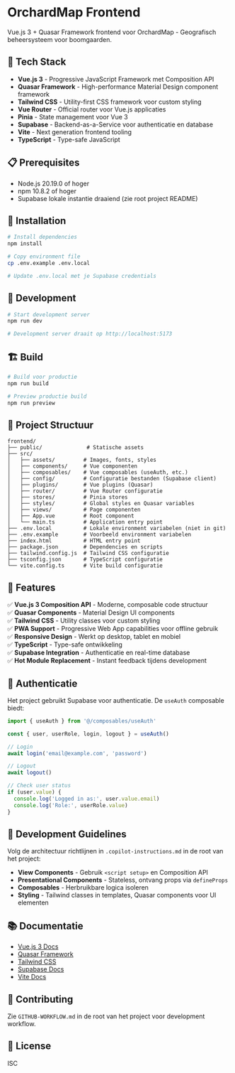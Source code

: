 # OrchardMap Frontend

Vue.js 3 + Quasar Framework frontend voor OrchardMap - Geografisch beheersysteem voor boomgaarden.

## 🚀 Tech Stack

- **Vue.js 3** - Progressive JavaScript Framework met Composition API
- **Quasar Framework** - High-performance Material Design component framework
- **Tailwind CSS** - Utility-first CSS framework voor custom styling
- **Vue Router** - Official router voor Vue.js applicaties
- **Pinia** - State management voor Vue 3
- **Supabase** - Backend-as-a-Service voor authenticatie en database
- **Vite** - Next generation frontend tooling
- **TypeScript** - Type-safe JavaScript

## 📋 Prerequisites

- Node.js 20.19.0 of hoger
- npm 10.8.2 of hoger
- Supabase lokale instantie draaiend (zie root project README)

## 🔧 Installation

```bash
# Install dependencies
npm install

# Copy environment file
cp .env.example .env.local

# Update .env.local met je Supabase credentials
```

## 🏃 Development

```bash
# Start development server
npm run dev

# Development server draait op http://localhost:5173
```

## 🏗️ Build

```bash
# Build voor productie
npm run build

# Preview productie build
npm run preview
```

## 📁 Project Structuur

```
frontend/
├── public/              # Statische assets
├── src/
│   ├── assets/         # Images, fonts, styles
│   ├── components/     # Vue componenten
│   ├── composables/    # Vue composables (useAuth, etc.)
│   ├── config/         # Configuratie bestanden (Supabase client)
│   ├── plugins/        # Vue plugins (Quasar)
│   ├── router/         # Vue Router configuratie
│   ├── stores/         # Pinia stores
│   ├── styles/         # Global styles en Quasar variables
│   ├── views/          # Page componenten
│   ├── App.vue         # Root component
│   └── main.ts         # Application entry point
├── .env.local          # Lokale environment variabelen (niet in git)
├── .env.example        # Voorbeeld environment variabelen
├── index.html          # HTML entry point
├── package.json        # Dependencies en scripts
├── tailwind.config.js  # Tailwind CSS configuratie
├── tsconfig.json       # TypeScript configuratie
└── vite.config.ts      # Vite build configuratie
```

## 🎨 Features

✅ **Vue.js 3 Composition API** - Moderne, composable code structuur  
✅ **Quasar Components** - Material Design UI components  
✅ **Tailwind CSS** - Utility classes voor custom styling  
✅ **PWA Support** - Progressive Web App capabilities voor offline gebruik  
✅ **Responsive Design** - Werkt op desktop, tablet en mobiel  
✅ **TypeScript** - Type-safe ontwikkeling  
✅ **Supabase Integration** - Authenticatie en real-time database  
✅ **Hot Module Replacement** - Instant feedback tijdens development  

## 🔐 Authenticatie

Het project gebruikt Supabase voor authenticatie. De `useAuth` composable biedt:

```typescript
import { useAuth } from '@/composables/useAuth'

const { user, userRole, login, logout } = useAuth()

// Login
await login('email@example.com', 'password')

// Logout
await logout()

// Check user status
if (user.value) {
  console.log('Logged in as:', user.value.email)
  console.log('Role:', userRole.value)
}
```

## 🎯 Development Guidelines

Volg de architectuur richtlijnen in `.copilot-instructions.md` in de root van het project:

- **View Components** - Gebruik `<script setup>` en Composition API
- **Presentational Components** - Stateless, ontvang props via `defineProps`
- **Composables** - Herbruikbare logica isoleren
- **Styling** - Tailwind classes in templates, Quasar components voor UI elementen

## 📚 Documentatie

- [Vue.js 3 Docs](https://vuejs.org/)
- [Quasar Framework](https://quasar.dev/)
- [Tailwind CSS](https://tailwindcss.com/)
- [Supabase Docs](https://supabase.com/docs)
- [Vite Docs](https://vitejs.dev/)

## 🤝 Contributing

Zie `GITHUB-WORKFLOW.md` in de root van het project voor development workflow.

## 📝 License

ISC
